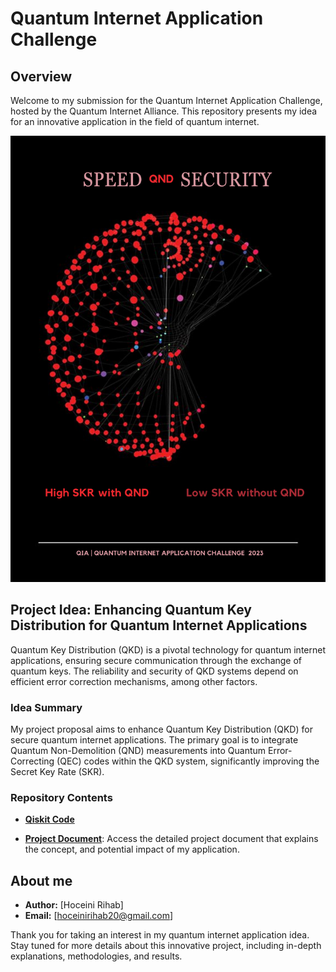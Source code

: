 # Quantum Internet Application Challenge 

## Overview

Welcome to my submission for the Quantum Internet Application Challenge, hosted by the Quantum Internet Alliance. This repository presents my idea for an innovative application in the field of quantum internet.

![Impact of QND](https://github.com/HoceiniRihab/Quantum-Internet-Application-Challenge/blob/main/QIA.png?raw=true)

## Project Idea: Enhancing Quantum Key Distribution for Quantum Internet Applications

Quantum Key Distribution (QKD) is a pivotal technology for quantum internet applications, ensuring secure communication through the exchange of quantum keys. The reliability and security of QKD systems depend on efficient error correction mechanisms, among other factors.


### Idea Summary

My project proposal aims to enhance Quantum Key Distribution (QKD) for secure quantum internet applications. The primary goal is to integrate Quantum Non-Demolition (QND) measurements into Quantum Error-Correcting (QEC) codes within the QKD system, significantly improving the Secret Key Rate (SKR). 

### Repository Contents

- [**Qiskit Code**](https://github.com/HoceiniRihab/Quantum-Internet-Application-Challenge/blob/main/CalcSKR.ipynb)

- [**Project Document**](https://docs.google.com/document/d/16cqdiE4Rjx_u5cl3_r_FfUKrriCteB6UJmGcabaBDyc/edit?usp=sharing): Access the detailed project document that explains the concept, and potential impact of my application.

## About me

- **Author:** [Hoceini Rihab]
- **Email:** [hoceinirihab20@gmail.com]



Thank you for taking an interest in my quantum internet application idea. Stay tuned for more details about this innovative project, including in-depth explanations, methodologies, and results.
